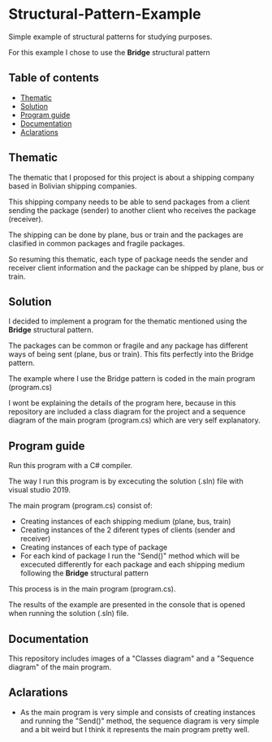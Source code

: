# Structural-Pattern-Example
Simple example of structural patterns for studying purposes.

For this example I chose to use the **Bridge** structural pattern

## Table of contents

- [Thematic](#thematic)
- [Solution](#solution)
- [Program guide](#program-guide)
- [Documentation](#documentation)
- [Aclarations](#aclarations)

## Thematic

The thematic that I proposed for this project is about a shipping company based in Bolivian shipping companies.

This shipping company needs to be able to send packages from a client sending the package (sender) to another client who receives the package (receiver).

The shipping can be done by plane, bus or train and the packages are clasified in common packages and fragile packages.

So resuming this thematic, each type of package needs the sender and receiver client information and the package can be shipped by plane, bus or train.

## Solution

I decided to implement a program for the thematic mentioned using the **Bridge** structural pattern.

The packages can be common or fragile and any package has different ways of being sent (plane, bus or train). This fits perfectly into the Bridge pattern.

The example where I use the Bridge pattern is coded in the main program (program.cs)

I wont be explaining the details of the program here, because in this repository are included a class diagram for the project and a sequence diagram of the main program (program.cs) which are very self explanatory.


## Program guide

Run this program with a C# compiler.

The way I run this program is by excecuting the solution (.sln) file with visual studio 2019.

The main program (program.cs) consist of:

-  Creating instances of each shipping medium (plane, bus, train)
-  Creating instances of the 2 diferent types of clients (sender and receiver)
-  Creating instances of each type of package
-  For each kind of package I run the "Send()" method which will be excecuted differently for each package and each shipping medium following the **Bridge** structural pattern

This process is in the main program (program.cs).

The results of the example are presented in the console that is opened when running the solution (.sln) file.


## Documentation

This repository includes images of a "Classes diagram" and a "Sequence diagram" of the main program.

## Aclarations

-  As the main program is very simple and consists of creating instances and running the "Send()" method, the sequence diagram is very simple and a bit weird but I think it represents the main program pretty well.
